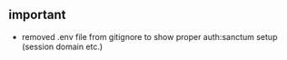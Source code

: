 ## important

-   removed .env file from gitignore to show proper auth:sanctum setup (session domain etc.)

